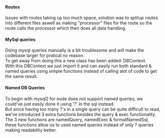 #### Routes
Issues with routes taking up too much space, solution was to splitup routes into different files aswell as making "processor" files for the route so the route calls the processor which then does all data handling.

#### MySql queries
Doing mysql queries manually is a bit troublesome and will make the codebase larger for pratical no reason. <br />
To get away from doing this a new class has been added: DBContext. <br />
With this DBContext we just import it and can easily run both standard & named queries using simple functions instead of calling alot of code to get the same result. <br />

#### Named DB Queries
To begin with mysql2 for node does not support named queries, we could've just easily done it using '?' in the sql instead.<br />
But since having too many ?'s in a single query can be quite difficult to read, we've introduced 3 extra functions besides the query & exec functionality.<br />
The 3 new functions are namedQuery, namedExec & formatNamedSql, these functions allow us to used named queries instead of only ? queries making readability better.